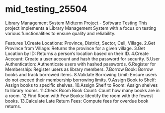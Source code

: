 # mid_testing_25504

Library Management System
Midterm Project - Software Testing
This project implements a Library Management System with a focus on testing various functionalities to ensure quality and reliability.

Features
1.Create Locations: Province, District, Sector, Cell, Village.
2.Get Province from Village: Returns the province for a given village.
3.Get Location by ID: Returns a person’s location based on their ID.
4.Create Account: Create a user account and hash the password for security.
5.User Authentication: Authenticate users with hashed passwords.
6.Register for Membership: Register users as library members.
7.Borrow Book: Borrow books and track borrowed items.
8.Validate Borrowing Limit: Ensure users do not exceed their membership borrowing limits.
9.Assign Book to Shelf: Assign books to specific shelves.
10.Assign Shelf to Room: Assign shelves to library rooms.
11.Check Room Book Count: Count how many books are in a room.
12.Find Room with Few Books: Identify the room with the fewest books.
13.Calculate Late Return Fees: Compute fees for overdue book returns.
